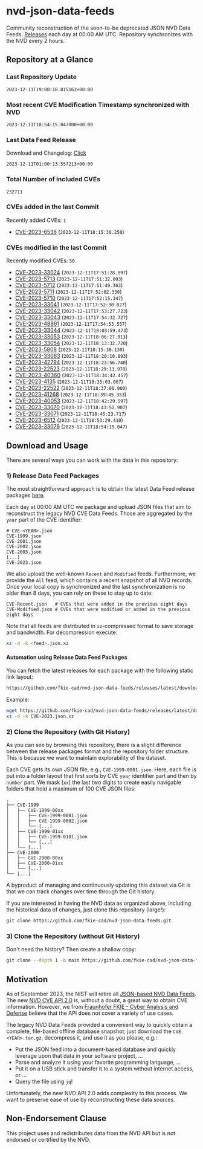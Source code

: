 # nvd-json-data-feeds

Community reconstruction of the soon-to-be deprecated JSON NVD Data Feeds. 
[Releases](https://github.com/fkie-cad/nvd-json-data-feeds/releases/latest) each day at 00:00 AM UTC.
Repository synchronizes with the NVD every 2 hours.

## Repository at a Glance

### Last Repository Update

```plain
2023-12-11T19:00:18.815163+00:00
```

### Most recent CVE Modification Timestamp synchronized with NVD

```plain
2023-12-11T18:54:15.047000+00:00
```

### Last Data Feed Release

Download and Changelog: [Click](https://github.com/fkie-cad/nvd-json-data-feeds/releases/latest)

```plain
2023-12-11T01:00:13.557213+00:00
```

### Total Number of included CVEs

```plain
232711
```

### CVEs added in the last Commit

Recently added CVEs: `1`

* [CVE-2023-6538](CVE-2023/CVE-2023-65xx/CVE-2023-6538.json) (`2023-12-11T18:15:30.250`)


### CVEs modified in the last Commit

Recently modified CVEs: `50`

* [CVE-2023-33024](CVE-2023/CVE-2023-330xx/CVE-2023-33024.json) (`2023-12-11T17:51:28.897`)
* [CVE-2023-5713](CVE-2023/CVE-2023-57xx/CVE-2023-5713.json) (`2023-12-11T17:51:32.003`)
* [CVE-2023-5712](CVE-2023/CVE-2023-57xx/CVE-2023-5712.json) (`2023-12-11T17:51:49.363`)
* [CVE-2023-5711](CVE-2023/CVE-2023-57xx/CVE-2023-5711.json) (`2023-12-11T17:52:02.330`)
* [CVE-2023-5710](CVE-2023/CVE-2023-57xx/CVE-2023-5710.json) (`2023-12-11T17:52:15.347`)
* [CVE-2023-33041](CVE-2023/CVE-2023-330xx/CVE-2023-33041.json) (`2023-12-11T17:52:30.027`)
* [CVE-2023-33042](CVE-2023/CVE-2023-330xx/CVE-2023-33042.json) (`2023-12-11T17:53:27.723`)
* [CVE-2023-33043](CVE-2023/CVE-2023-330xx/CVE-2023-33043.json) (`2023-12-11T17:54:32.727`)
* [CVE-2023-48861](CVE-2023/CVE-2023-488xx/CVE-2023-48861.json) (`2023-12-11T17:54:53.557`)
* [CVE-2023-33044](CVE-2023/CVE-2023-330xx/CVE-2023-33044.json) (`2023-12-11T18:03:59.473`)
* [CVE-2023-33053](CVE-2023/CVE-2023-330xx/CVE-2023-33053.json) (`2023-12-11T18:06:27.913`)
* [CVE-2023-33054](CVE-2023/CVE-2023-330xx/CVE-2023-33054.json) (`2023-12-11T18:13:32.720`)
* [CVE-2023-5808](CVE-2023/CVE-2023-58xx/CVE-2023-5808.json) (`2023-12-11T18:15:30.130`)
* [CVE-2023-33063](CVE-2023/CVE-2023-330xx/CVE-2023-33063.json) (`2023-12-11T18:20:10.893`)
* [CVE-2023-42794](CVE-2023/CVE-2023-427xx/CVE-2023-42794.json) (`2023-12-11T18:23:56.740`)
* [CVE-2023-22523](CVE-2023/CVE-2023-225xx/CVE-2023-22523.json) (`2023-12-11T18:29:13.970`)
* [CVE-2023-40360](CVE-2023/CVE-2023-403xx/CVE-2023-40360.json) (`2023-12-11T18:34:42.457`)
* [CVE-2023-4135](CVE-2023/CVE-2023-41xx/CVE-2023-4135.json) (`2023-12-11T18:35:03.667`)
* [CVE-2023-22522](CVE-2023/CVE-2023-225xx/CVE-2023-22522.json) (`2023-12-11T18:37:00.900`)
* [CVE-2023-41268](CVE-2023/CVE-2023-412xx/CVE-2023-41268.json) (`2023-12-11T18:39:45.353`)
* [CVE-2023-40053](CVE-2023/CVE-2023-400xx/CVE-2023-40053.json) (`2023-12-11T18:42:29.597`)
* [CVE-2023-33070](CVE-2023/CVE-2023-330xx/CVE-2023-33070.json) (`2023-12-11T18:43:52.907`)
* [CVE-2023-33071](CVE-2023/CVE-2023-330xx/CVE-2023-33071.json) (`2023-12-11T18:45:23.717`)
* [CVE-2023-6512](CVE-2023/CVE-2023-65xx/CVE-2023-6512.json) (`2023-12-11T18:53:29.410`)
* [CVE-2023-33079](CVE-2023/CVE-2023-330xx/CVE-2023-33079.json) (`2023-12-11T18:54:15.047`)


## Download and Usage

There are several ways you can work with the data in this repository:

### 1) Release Data Feed Packages

The most straightforward approach is to obtain the latest Data Feed release packages [here](https://github.com/fkie-cad/nvd-json-data-feeds/releases/latest).

Each day at 00:00 AM UTC we package and upload JSON files that aim to reconstruct the legacy NVD CVE Data Feeds.
Those are aggregated by the `year` part of the CVE identifier:

```
# CVE-<YEAR>.json
CVE-1999.json
CVE-2001.json
CVE-2002.json
CVE-2003.json
[...]
CVE-2023.json
```

We also upload the well-known `Recent` and `Modified` feeds.
Furthermore, we provide the `All` feed, which contains a recent snapshot of all NVD records.
Once your local copy is synchronized and the last synchronization is no older than 8 days, you can rely on these to stay up to date:

```plain
CVE-Recent.json   # CVEs that were added in the previous eight days
CVE-Modified.json # CVEs that were modified or added in the previous eight days
```

Note that all feeds are distributed in `xz`-compressed format to save storage and bandwidth.
For decompression execute:

```sh
xz -d -k <feed>.json.xz
```


#### Automation using Release Data Feed Packages

You can fetch the latest releases for each package with the following static link layout:

```sh
https://github.com/fkie-cad/nvd-json-data-feeds/releases/latest/download/CVE-<YEAR>.json.xz
```

Example:

```sh
wget https://github.com/fkie-cad/nvd-json-data-feeds/releases/latest/download/CVE-2023.json.xz
xz -d -k CVE-2023.json.xz
```

### 2) Clone the Repository (with Git History)

As you can see by browsing this repository, there is a slight difference between the release packages format and the repository folder structure.
This is because we want to maintain explorability of the dataset.

Each CVE gets its own JSON file, e.g., `CVE-1999-0001.json`.
Here, each file is put into a folder layout that first sorts by CVE `year` identifier part and then by `number` part.
We mask (`xx`) the last two digits to create easily navigable folders that hold a maximum of 100 CVE JSON files:

```plain
.
├── CVE-1999
│   ├── CVE-1999-00xx
│   │   ├── CVE-1999-0001.json
│   │   ├── CVE-1999-0002.json
│   │   └── [...]
│   ├── CVE-1999-01xx
│   │   ├── CVE-1999-0101.json
│   │   └── [...]
│   └── [...]
├── CVE-2000
│   ├── CVE-2000-00xx
│   ├── CVE-2000-01xx
│   └── [...]
└── [...]
```

A byproduct of managing and continuously updating this dataset via Git is that we can track changes over time through the Git history.

If you are interested in having the NVD data as organized above, including the historical data of changes, just clone this repository (large!):

```sh
git clone https://github.com/fkie-cad/nvd-json-data-feeds.git
```

### 3) Clone the Repository (without Git History)

Don't need the history? Then create a shallow copy:

```sh
git clone --depth 1 -b main https://github.com/fkie-cad/nvd-json-data-feeds.git
```

## Motivation

As of September 2023, the NIST will retire all [JSON-based NVD Data Feeds](https://nvd.nist.gov/vuln/data-feeds#divRetirementBanner-1).
The new [NVD CVE API 2.0](https://nvd.nist.gov/developers/vulnerabilities) is, without a doubt, a great way to obtain CVE information.
However, we from [Fraunhofer FKIE - Cyber Analysis and Defense](https://www.fkie.fraunhofer.de/en/departments/cad.html) believe that the API does not cover a variety of use cases.

The legacy NVD Data Feeds provided a convenient way to quickly obtain a complete, file-based offline database snapshot; just download the `CVE-<YEAR>.tar.gz`, decompress it, and use it as you please, e.g.:

* Put the JSON feed into a document-based database and quickly leverage upon that data in your software project, ...
* Parse and analyze it using your favorite programming language, ...
* Put it on a USB stick and transfer it to a system without internet access, or ...
* Query the file using `jq`!

Unfortunately, the new NVD API 2.0 adds complexity to this process.
We want to preserve ease of use by reconstructing these data sources.

## Non-Endorsement Clause

This project uses and redistributes data from the NVD API but is not endorsed or certified by the NVD.